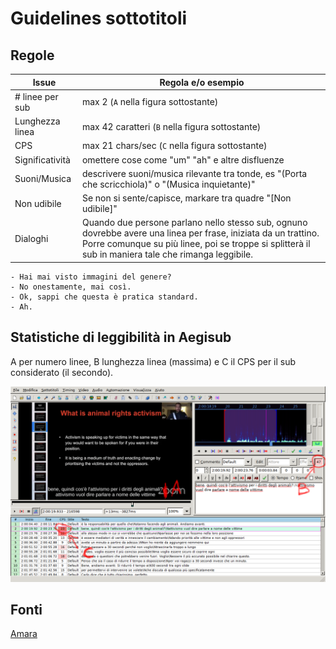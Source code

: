 # Guidelines sottotitoli


## Regole

Issue | Regola e/o esempio
------|---------------
\# linee per sub     | max 2  (`A` nella figura sottostante)
Lunghezza linea      | max 42 caratteri (`B` nella figura sottostante)
CPS                  | max 21 chars/sec (`C` nella figura sottostante)
Significatività | omettere cose come "um" "ah" e altre disfluenze
Suoni/Musica         | descrivere suoni/musica rilevante tra tonde, es "(Porta che scricchiola)" o  "(Musica inquietante)"
Non udibile | Se non si sente/capisce, markare tra quadre "[Non udibile]"
Dialoghi | Quando due persone parlano nello stesso sub, ognuno dovrebbe avere una linea per frase, iniziata da un trattino. Porre comunque su più linee, poi se troppe si splitterà il sub in maniera tale che rimanga leggibile.
```
- Hai mai visto immagini del genere?
- No onestamente, mai così.
- Ok, sappi che questa è pratica standard.
- Ah.
```

<!-- Minimum duration | Subtitles should be at least 0.7 seconds. -->
<!-- Maximum duration | Split subtitles longer than 7 seconds. -->

<!-- Speaker identification Identify off-screen and unclear speakers in parentheses. -->
<!-- 	ex: (Michael) Wait for me! -->
<!-- 		Foreign language Identify relevant speech in foreign language. -->
<!-- 		ex: (Russian): Thank you. -->

## Statistiche di leggibilità in Aegisub

A per numero linee, B lunghezza linea (massima) e C il CPS per il sub
considerato (il secondo).

![stat_leggibilita_aegisub](../img/stat_leggibilita_aegisub.png)


## Fonti

[Amara](https://www.amara.org)

<!-- [How to Tackle a Transcript (TED)](https://translations.ted.com/How_to_Tackle_a_Transcript) -->

<!-- [How to break lines (TED)](https://translations.ted.com/How_to_break_lines) -->
